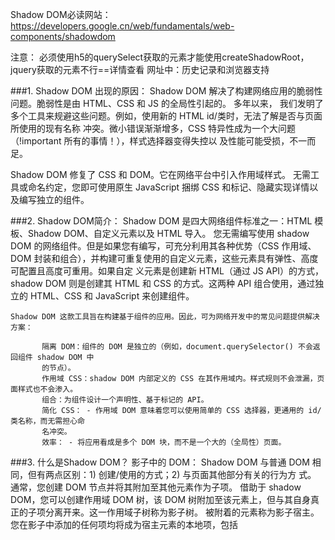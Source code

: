 Shadow DOM必读网站：https://developers.google.cn/web/fundamentals/web-components/shadowdom

注意：
必须使用h5的querySelect获取的元素才能使用createShadowRoot，jquery获取的元素不行==详情查看
网址中：历史记录和浏览器支持






###1. Shadow DOM 出现的原因：
    Shadow DOM 解决了构建网络应用的脆弱性问题。脆弱性是由 HTML、CSS 和 JS 的全局性引起的。 多年以来，
我们发明了多个工具来规避这些问题。例如，使用新的 HTML id/类时，无法了解是否与页面所使用的现有名称
冲突。微小错误渐渐增多，CSS 特异性成为一个大问题（!important 所有的事情！），样式选择器变得失控以
及性能可能受损，不一而足。

Shadow DOM 修复了 CSS 和 DOM。它在网络平台中引入作用域样式。 无需工具或命名约定，您即可使用原生
JavaScript 捆绑 CSS 和标记、隐藏实现详情以及编写独立的组件。

###2. Shadow DOM简介：
    Shadow DOM 是四大网络组件标准之一：HTML 模板、Shadow DOM、自定义元素以及 HTML 导入。
    您无需编写使用 shadow DOM 的网络组件。但是如果您有编写，可充分利用其各种优势（CSS 作用域、DOM
    封装和组合），并构建可重复使用的自定义元素，这些元素具有弹性、高度可配置且高度可重用。如果自定
    义元素是创建新 HTML（通过 JS API）的方式，shadow DOM 则是创建其 HTML 和 CSS 的方式。这两种 API
     组合使用，通过独立的 HTML、CSS 和 JavaScript 来创建组件。

    Shadow DOM 这款工具旨在构建基于组件的应用。因此，可为网络开发中的常见问题提供解决方案：

           隔离 DOM：组件的 DOM 是独立的（例如，document.querySelector() 不会返回组件 shadow DOM 中
           的节点）。
           作用域 CSS：shadow DOM 内部定义的 CSS 在其作用域内。样式规则不会泄漏，页面样式也不会渗入。
           组合：为组件设计一个声明性、基于标记的 API。
           简化 CSS： - 作用域 DOM 意味着您可以使用简单的 CSS 选择器，更通用的 id/类名称，而无需担心命
           名冲突。
           效率： - 将应用看成是多个 DOM 块，而不是一个大的（全局性）页面。

###3. 什么是Shadow DOM？
    影子中的 DOM：
        Shadow DOM 与普通 DOM 相同，但有两点区别：1) 创建/使用的方式；2) 与页面其他部分有关的行为方
        式。 通常，您创建 DOM 节点并将其附加至其他元素作为子项。 借助于 shadow DOM，您可以创建作用域
        DOM 树，该 DOM 树附加至该元素上，但与其自身真正的子项分离开来。这一作用域子树称为影子树。
        被附着的元素称为影子宿主。 您在影子中添加的任何项均将成为宿主元素的本地项，包括 <style>。
        这就是 shadow DOM 实现 CSS 样式作用域的方式。

###4. 组合和slot:
        在网络开发世界中，组合是指我们如何使用 HTML 来通过声明构建应用。 不同的构建块（<div>、
        <header>、<form>、<input>）共同构成应用。 某些标记甚至还相互合作。 组合是 <select>、
        <details>、<form> 和 <video> 等原生元素如此灵活的原因所在。 这些标记中的每个标记接受特定的
         HTML 作为子项，并且加以特殊处理。 例如，<select> 知道如何将 <option> 和 <optgroup> 渲染为
         下拉和多选小部件。<details> 元素将 <summary> 渲染为可展开的箭头。 甚至 <video> 知道如何处
         理特定的子项：<source> 元素未进行渲染，但却会影响视频的行为。多么神奇！

         <slot> 元素
         Shadow DOM 使用 <slot> 元素将不同的 DOM 树组合在一起。Slot 是组件内部的占位符，用户_可以_使用
         自己的标记来填充。通过定义一个或多个 slot，您可将外部标记引入到组件的 shadow DOM 中进行渲染。
         这相当于您在说“在此处渲染用户的标记”。如果 <slot> 引入了元素，则这些元素可“跨越”
         shadow DOM 的边界。 这些元素称为分布式节点。从概念上来看，分布式节点似乎有点奇怪。
         Slot 实际上并不移动 DOM；它们在 shadow DOM 内部的其他位置进行渲染。
         组件可在其 shadow DOM 中定义零个或多个 slot。Slot 可以为空，或者提供回退内容。
         如果用户不提供 light DOM 内容，slot 将对其备用内容进行渲染。

###5. 设定样式：【组件自身还是受到外界影响的，但组件影子根中样式的不受外界影响，只受组件内部css影响】
        有多种方式可设定网络组件的样式。使用 shadow DOM 的组件可通过主页来设定样式，定义其自己的样式
        或提供钩子（以 CSS 自定义属性的形式）让用户替换默认值。

        组件定义的样式
            请记住，shadow DOM 最有用的功能是作用域 CSS：
                外部页面中的 CSS 选择器不应用于组件内部。
                内部定义的样式也不会渗出。它们的作用域仅限于宿主元素。
        shadow DOM 内部使用的 CSS 选择器在本地应用于组件。。实践中，这意味着我们可再次使用一般的
        id/类名称，而无需担心在页面其他位置有冲突。
        最佳做法是在 Shadow DOM 内使用更简单的 CSS 选择器。 它们在性能上也不错。

###6. Shadow DOM 事件模型
